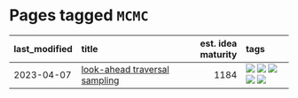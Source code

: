 # Pages tagged `MCMC`

|last_modified|title|est. idea maturity|tags
|:---|:---|---:|:---|
|2023-04-07|[look-ahead traversal sampling](../look-ahead-traversal-sampling.md)|1184|[![](https://img.shields.io/badge/tag-MCMC-b5656)](../tags/MCMC.md) [![](https://img.shields.io/badge/tag-animation-b7fb0)](../tags/animation.md) [![](https://img.shields.io/badge/tag-control-28da35)](../tags/control.md) [![](https://img.shields.io/badge/tag-experimental-77485f)](../tags/experimental.md) [![](https://img.shields.io/badge/tag-image_generation-f76896)](../tags/image_generation.md)|